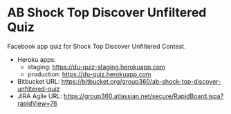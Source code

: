 # AB Shock Top Discover Unfiltered Quiz

Facebook app quiz for Shock Top Discover Unfiltered Contest.

* Heroku apps:
    * staging: https://du-quiz-staging.herokuapp.com
    * production: https://du-quiz.herokuapp.com
* Bitbucket URL: https://bitbucket.org/group360/ab-shock-top-discover-unfiltered-quiz
* JIRA Agile URL: https://group360.atlassian.net/secure/RapidBoard.jspa?rapidView=76

